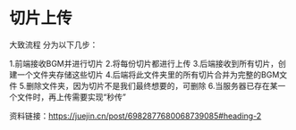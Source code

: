 # 切片上传
大致流程
分为以下几步：

1.前端接收BGM并进行切片
2.将每份切片都进行上传
3.后端接收到所有切片，创建一个文件夹存储这些切片
4.后端将此文件夹里的所有切片合并为完整的BGM文件
5.删除文件夹，因为切片不是我们最终想要的，可删除
6.当服务器已存在某一个文件时，再上传需要实现“秒传”

资料链接：https://juejin.cn/post/6982877680068739085#heading-2